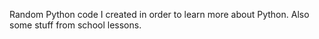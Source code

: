 Random Python code I created in order to learn more about Python.
Also some stuff from school lessons.
